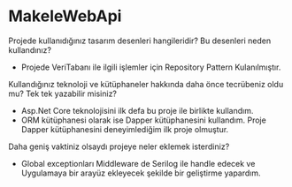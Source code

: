 # MakeleWebApi

Projede kullanıdığınız tasarım desenleri hangileridir? Bu desenleri neden kullandınız?
  - Projede VeriTabanı ile ilgili işlemler için Repository Pattern Kulanılmıştır.
  
Kullandığınız teknoloji ve kütüphaneler hakkında daha önce tecrübeniz oldu mu? Tek tek
yazabilir misiniz?
  - Asp.Net Core teknolojisini ilk defa bu proje ile birlikte kullandım.
  - ORM kütüphanesi olarak ise Dapper kütüphanesini kullandım. Proje Dapper kütüphanesini deneyimlediğim ilk proje olmuştur.
  
Daha geniş vaktiniz olsaydı projeye neler eklemek isterdiniz?
  - Global exceptionları Middleware de Serilog ile handle edecek ve Uygulamaya bir arayüz ekleyecek şekilde bir geliştirme yapardım.
